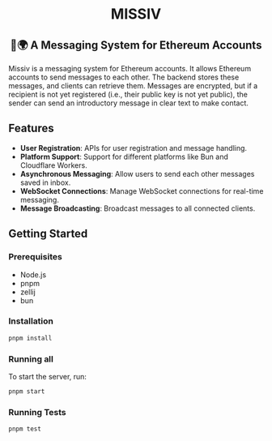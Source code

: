 <h1 align="center">
  MISSIV
</h1>

<h2 align="center">
  👾🌍 A Messaging System for Ethereum Accounts
</h2>

Missiv is a messaging system for Ethereum accounts. It allows Ethereum accounts to send messages to each other. The backend stores these messages, and clients can retrieve them. Messages are encrypted, but if a recipient is not yet registered (i.e., their public key is not yet public), the sender can send an introductory message in clear text to make contact.


## Features

- **User Registration**: APIs for user registration and message handling.
- **Platform Support**: Support for different platforms like Bun and Cloudflare Workers.
- **Asynchronous Messaging**: Allow users to send each other messages saved in inbox. 
- **WebSocket Connections**: Manage WebSocket connections for real-time messaging.
- **Message Broadcasting**: Broadcast messages to all connected clients.


## Getting Started

### Prerequisites

- Node.js
- pnpm
- zellij
- bun

### Installation

```bash
pnpm install
```

### Running all

To start the server, run:
```bash
pnpm start
```

### Running Tests

```bash
pnpm test
```
